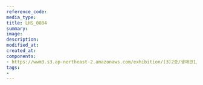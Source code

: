 ```yaml
---
reference_code:
media_type:
title: LHS_0804
summary:
image:
description:
modified_at:
created_at:
components:
- https://wwm3.s3.ap-northeast-2.amazonaws.com/exhibition/(3)2층/생애관1/LHS_0804.jpg
tags:
-
---
```

